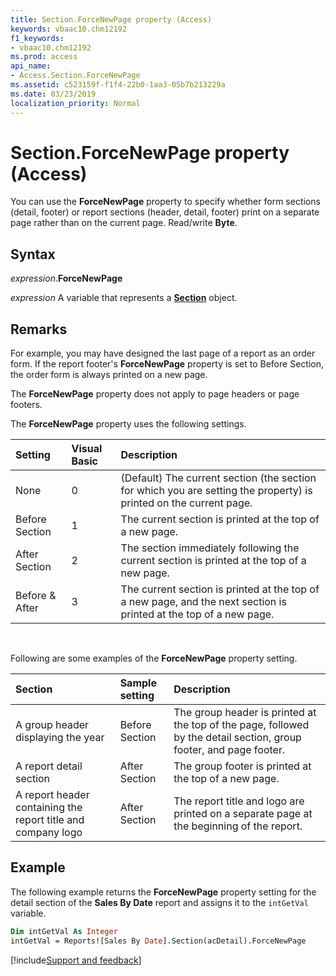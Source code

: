 ```yaml
---
title: Section.ForceNewPage property (Access)
keywords: vbaac10.chm12192
f1_keywords:
- vbaac10.chm12192
ms.prod: access
api_name:
- Access.Section.ForceNewPage
ms.assetid: c523159f-f1f4-22b0-1aa3-05b7b213229a
ms.date: 03/23/2019
localization_priority: Normal
---
```



# Section.ForceNewPage property (Access)

You can use the **ForceNewPage** property to specify whether form sections (detail, footer) or report sections (header, detail, footer) print on a separate page rather than on the current page. Read/write **Byte**.


## Syntax

_expression_.**ForceNewPage**

_expression_ A variable that represents a **[Section](Access.Section.md)** object.


## Remarks

For example, you may have designed the last page of a report as an order form. If the report footer's **ForceNewPage** property is set to Before Section, the order form is always printed on a new page.

The **ForceNewPage** property does not apply to page headers or page footers.

The **ForceNewPage** property uses the following settings.

|Setting|Visual Basic|Description|
|:-----|:-----|:-----|
|None|0|(Default) The current section (the section for which you are setting the property) is printed on the current page.|
|Before Section|1|The current section is printed at the top of a new page.|
|After Section|2|The section immediately following the current section is printed at the top of a new page.|
|Before & After|3|The current section is printed at the top of a new page, and the next section is printed at the top of a new page.|

<br/>

Following are some examples of the **ForceNewPage** property setting.

|Section|Sample setting|Description|
|:-----|:-----|:-----|
|A group header displaying the year|Before Section|The group header is printed at the top of the page, followed by the detail section, group footer, and page footer.|
|A report detail section|After Section|The group footer is printed at the top of a new page.|
|A report header containing the report title and company logo|After Section|The report title and logo are printed on a separate page at the beginning of the report.|

## Example

The following example returns the **ForceNewPage** property setting for the detail section of the **Sales By Date** report and assigns it to the `intGetVal` variable.

```vb
Dim intGetVal As Integer 
intGetVal = Reports![Sales By Date].Section(acDetail).ForceNewPage
```



[!include[Support and feedback](~/includes/feedback-boilerplate.md)]